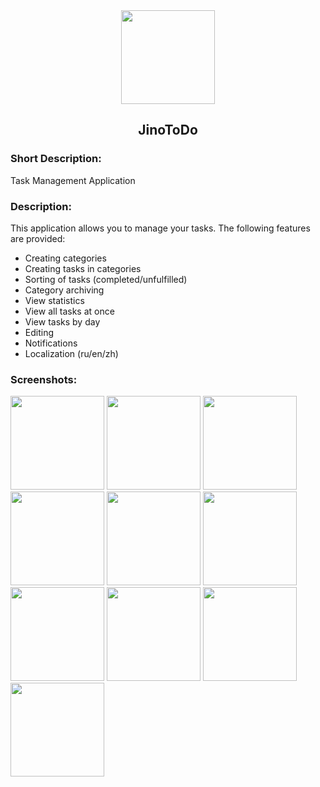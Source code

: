 <div align="center">
<img src="/assets/icons/icons_todo.png" width="150"/>
<h2>JinoToDo</h2>
</div>

### Short Description:
<!-- Приложение для управления задачами -->
Task Management Application

### Description:
<!-- Данное приложение позволяет управлять вашими задачами.
Предоставлены следующие возможности:
- Создание категорий
- Создание задач в категориях
- Сортировка задач (выполненные/невыполненные)
- Архивирование категории
- Просмотр статистики
- Просмотр всех задач сразу
- Просмотр задач по дням
- Редактирование
- Уведомления
- Локализация (ru/en)
Также мы постарались сделать дизайн максимально удобным и красивым. -->
This application allows you to manage your tasks.
The following features are provided:
- Creating categories
- Creating tasks in categories
- Sorting of tasks (completed/unfulfilled)
- Category archiving
- View statistics
- View all tasks at once
- View tasks by day
- Editing
- Notifications
- Localization (ru/en/zh)


### Screenshots:
<img src="/readme/1.jpg" width="150"/> <img src="/readme/2.jpg" width="150"/> <img src="/readme/3.jpg" width="150"/> <img src="/readme/4.jpg" width="150"/> <img src="/readme/5.jpg" width="150"/> <img src="/readme/6.jpg" width="150"/> <img src="/readme/7.jpg" width="150"/> <img src="/readme/8.jpg" width="150"/> <img src="/readme/9.jpg" width="150"/> <img src="/readme/10.jpg" width="150"/>

